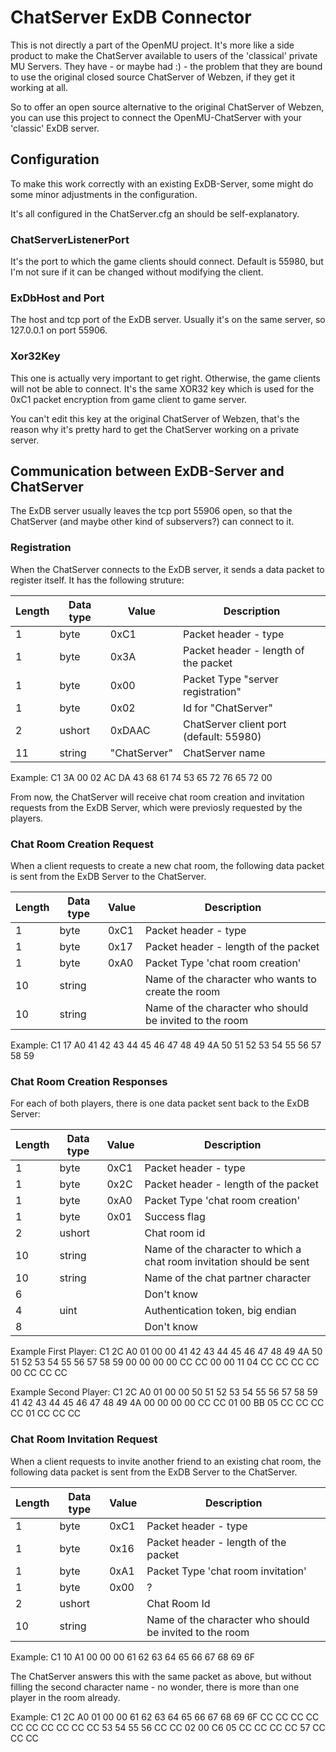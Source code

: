 ﻿# ChatServer ExDB Connector

This is not directly a part of the OpenMU project. It's more like a side product to make the ChatServer available to users of the 'classical' private MU Servers.
They have - or maybe had :) - the problem that they are bound to use the original closed source ChatServer of Webzen, if they get it working at all.

So to offer an open source alternative to the original ChatServer of Webzen, you can use this project to connect the OpenMU-ChatServer with your 'classic' ExDB server.

## Configuration

To make this work correctly with an existing ExDB-Server, some might do some minor adjustments in the configuration.

It's all configured in the ChatServer.cfg an should be self-explanatory.

### ChatServerListenerPort
It's the port to which the game clients should connect.
Default is 55980, but I'm not sure if it can be changed without modifying the client.

### ExDbHost and Port
The host and tcp port of the ExDB server. Usually it's on the same server, so 127.0.0.1 on port 55906.

### Xor32Key
This one is actually very important to get right. Otherwise, the game clients will not be able to connect.
It's the same XOR32 key which is used for the 0xC1 packet encryption from game client to game server.

You can't edit this key at the original ChatServer of Webzen, that's the reason why it's pretty hard to get the ChatServer working on a private server.


## Communication between ExDB-Server and ChatServer
The ExDB server usually leaves the tcp port 55906 open, so that the ChatServer (and maybe other kind of subservers?) can connect to it.

### Registration
When the ChatServer connects to the ExDB server, it sends a data packet to register itself. It has the following struture:


|  Length  | Data type | Value | Description |
|----------|---------|-------------|---------|
| 1 | byte | 0xC1   | Packet header - type |
| 1 | byte | 0x3A   | Packet header - length of the packet |
| 1 | byte | 0x00   | Packet Type "server registration" |
| 1 | byte | 0x02   | Id for "ChatServer" |
| 2 | ushort | 0xDAAC   | ChatServer client port (‭default: 55980‬) |
| 11 | string | "ChatServer"   | ChatServer name |

Example: C1 3A 00 02 AC DA 43 68 61 74 53 65 72 76 65 72 00

From now, the ChatServer will receive chat room creation and invitation requests from the ExDB Server, which were previosly requested by the players.

### Chat Room Creation Request
When a client requests to create a new chat room, the following data packet is sent from the ExDB Server to the ChatServer.

|  Length  | Data type | Value | Description |
|----------|---------|-------------|---------|
| 1 | byte | 0xC1   | Packet header - type |
| 1 | byte | 0x17   | Packet header - length of the packet |
| 1 | byte | 0xA0   | Packet Type 'chat room creation' |
| 10 | string |    | Name of the character who wants to create the room |
| 10 | string |    | Name of the character who should be invited to the room  |

Example: C1 17 A0 41 42 43 44 45 46 47 48 49 4A 50 51 52 53 54 55 56 57 58 59

### Chat Room Creation Responses
For each of both players, there is one data packet sent back to the ExDB Server:

|  Length  | Data type | Value | Description |
|----------|---------|-------------|---------|
| 1 | byte | 0xC1   | Packet header - type |
| 1 | byte | 0x2C   | Packet header - length of the packet |
| 1 | byte | 0xA0   | Packet Type 'chat room creation' |
| 1 | byte | 0x01   | Success flag |
| 2 | ushort |    | Chat room id |
| 10 | string |    | Name of the character to which a chat room invitation should be sent |
| 10 | string |    | Name of the chat partner character |
| 6 |  |    | Don't know |
| 4 | uint |  ‭‬  | Authentication token, big endian |
| 8 |  |    | Don't know |

Example First Player: C1 2C A0 01 00 00 41 42 43 44 45 46 47 48 49 4A 50 51 52 53 54 55 56 57 58 59 00 00 00 00 CC CC 00 00 11 04 CC CC CC CC 00 CC CC CC

Example Second Player: C1 2C A0 01 00 00 50 51 52 53 54 55 56 57 58 59 41 42 43 44 45 46 47 48 49 4A 00 00 00 00 CC CC 01 00 BB 05 CC CC CC CC 01 CC CC CC


### Chat Room Invitation Request
When a client requests to invite another friend to an existing chat room, the following data packet is sent from the ExDB Server to the ChatServer.

|  Length  | Data type | Value | Description |
|----------|---------|-------------|---------|
| 1 | byte | 0xC1   | Packet header - type |
| 1 | byte | 0x16   | Packet header - length of the packet |
| 1 | byte | 0xA1   | Packet Type 'chat room invitation' |
| 1 | byte | 0x00   | ? |
| 2 | ushort |  | Chat Room Id |
| 10 | string |    | Name of the character who should be invited to the room  |

Example: C1 10 A1 00 00 00 61 62 63 64 65 66 67 68 69 6F

The ChatServer answers this with the same packet as above, but without filling the second character name - no wonder, there is more than one player in the room already.

Example: C1 2C A0 01 00 00 61 62 63 64 65 66 67 68 69 6F CC CC CC CC CC CC CC CC CC CC 53 54 55 56 CC CC 02 00 C6 05 CC CC CC CC 57 CC CC CC
